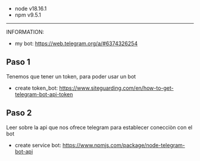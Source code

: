 -   node v18.16.1
-   npm v9.5.1

---

INFORMATION:

-   my bot: https://web.telegram.org/a/#6374326254

## Paso 1
Tenemos que tener un token, para poder usar un bot
-   create token_bot: https://www.siteguarding.com/en/how-to-get-telegram-bot-api-token

## Paso 2
Leer sobre la api que nos ofrece telegram para establecer conecciòn con el bot
-   create service bot: https://www.npmjs.com/package/node-telegram-bot-api

